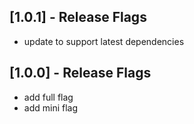 ## [1.0.1] - Release Flags

* update to support latest dependencies

## [1.0.0] - Release Flags

* add full flag
* add mini flag
